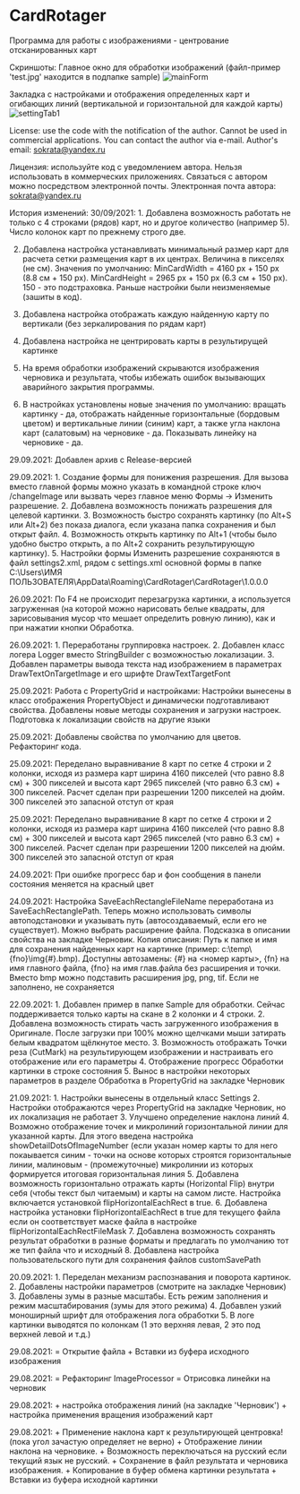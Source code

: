 # CardRotager
Программа для работы с изображениями - центрование отсканированных карт

Скриншоты: Главное окно для обработки изображений (файл-пример 'test.jpg' находится в подпапке sample)
![mainForm](https://user-images.githubusercontent.com/17400519/135347407-edb79c62-1d04-43e7-a40d-39387d920bf8.jpg)

Закладка с настройками и отображения определенных карт и огибающих линий (вертикальной и горизонтальной для каждой карты)
![settingTab1](https://user-images.githubusercontent.com/17400519/135534384-bbc0d053-4909-4b4d-adea-bed79dfd9bd5.jpg)


﻿License: use the code with the notification of the author. Cannot be used in commercial applications. You can contact the author via e-mail. Author's email: sokrata@yandex.ru
  
Лицензия: используйте код с уведомлением автора. Нельзя использовать в коммерческих приложениях. Связаться с автором можно посредством электронной почты. Электронная почта автора: sokrata@yandex.ru

История изменений:
30/09/2021: 1. Добавлена возможность работать не только с 4 строками (рядов) карт, но и другое количество (например 5). Число колонок карт по прежнему строго две.

2. Добавлена настройка устанавливать минимальный размер карт для расчета сетки размещения карт в их центрах. Величина в пикселях (не см). Значения по умолчанию: MinCardWidth = 4160 px + 150 px (8.8 см + 150 px). MinCardHeight = 2965 px + 150 px (6.3 см + 150 px). 150 - это подстраховка. Раньше настройки были неизменяемые (зашиты в код).

3.  Добавлена настройка отображать каждую найденную карту по вертикали (без зеркалирования по рядам карт)

4.  Добавлена настройка не центрировать карты в результирущей картинке

5. На время обработки изображений скрываются изображения черновика и результата, чтобы избежать ошибок вызывающих аварийного закрытия программы.

6. В настройках установлены новые значения по умолчанию: вращать картинку - да, отображать найденные горизонтальные (бордовым цветом) и вертикальные линии (синим) карт, а также угла наклона карт (салатовым) на черновике - да. Показывать линейку на черновике - да.


29.09.2021: Добавлен архив с Release-версией

29.09.2021: 1. Создание формы для понижения разрешения. Для вызова вместо главной формы можно указать в командной строке ключ /changeImage или вызвать через главное меню Формы -> Изменить разрешение. 
2. Добавлена возможность понижать разрешения для целевой картинки. 
3. Возможность быстро сохранять картинку (по Alt+S или Alt+2) без показа диалога, если указана папка сохранения и был открыт файл. 
4. Возможность открыть картинку по Alt+1 (чтобы было удобно быстро открыть, а по Alt+2 сохранить результирующую картинку). 
5. Настройки формы Изменить разрешение сохраняются в файл settings2.xml, рядом с settings.xml основной формы в папке C:\Users\ИМЯ ПОЛЬЗОВАТЕЛЯ\AppData\Roaming\CardRotager\CardRotager\1.0.0.0

26.09.2021: По F4 не происходит перезагрузка картинки, а используется загруженная (на которой можно нарисовать белые квадраты, для зарисовывания мусор что мешает определить ровную линию), как и при нажатии кнопки Обработка.

26.09.2021: 1. Переработаны группировка настроек. 
2. Добавлен класс логера Logger вместо StringBuilder с возможностью локализации. 
3. Добавлен параметры вывода текста над изображением в параметрах DrawTextOnTargetImage и его шрифте DrawTextTargetFont

25.09.2021: Работа с PropertyGrid и настройками: Настройки вынесены в класс отображения PropertyObject и динамически подготавливают свойства. Добавлены новые методы сохранения и загрузки настроек. Подготовка к локализации свойств на другие языки

25.09.2021: Добавлены свойства по умолчанию для цветов. Рефакторинг кода.

25.09.2021: Переделано выравнивание 8 карт по сетке 4 строки и 2 колонки, исходя из размера карт ширина 4160 пикселей (что равно 8.8 см) + 300 пикселей и высота карт 2965 пикселей (что равно 6.3 см) + 300 пикселей. Расчет сделан при разрешении 1200 пикселей на дюйм. 300 пикселей это запасной отступ от края

25.09.2021: Переделано выравнивание 8 карт по сетке 4 строки и 2 колонки, исходя из размера карт ширина 4160 пикселей (что равно 8.8 см) + 300 пикселей и высота карт 2965 пикселей (что равно 6.3 см) + 300 пикселей. Расчет сделан при разрешении 1200 пикселей на дюйм. 300 пикселей это запасной отступ от края

24.09.2021: При ошибке прогресс бар и фон сообщения в панели состояния меняется на красный цвет

24.09.2021: Настройка SaveEachRectangleFileName переработана из SaveEachRectanglePath. Теперь можно использовать символы автоподстановки и указывать путь (автосоздаваемый, если его не существует). Можно выбрать расширение файла. Подсказка в описании свойства на закладке Черновик. Копия описания: Путь к папке и имя для сохранения найденных карт на картинке (пример: c:\\temp\\{fno}\\img{#}.bmp). Доступны автозамены: {#} на <номер карты>, {fn} на имя главного файла, {fno} на имя глав.файла без расширения и точки. Вместо bmp можно подставить расширения jpg, png, tif. Если не заполнено, не сохраняется

22.09.2021: 1. Добавлен пример в папке Sample для обработки. Сейчас поддерживается только карты на скане в 2 колонки и 4 строки. 
2. Добавлена возможность стирать часть загруженного изображения в Оригинале. После загрузки при 100% можно щелчками мыши затирать белым квадратом щёлкнутое место. 
3. Возможность отображать Точки реза (CutMark) на результирующем изображении и настраивать его отображение или его параметры 
4. Отображение прогресс Обработки картинки в строке состояния 
5. Вынос в настройки некоторых параметров в разделе Обработка в PropertyGrid на закладке Черновик

21.09.2021: 1. Настройки вынесены в отдельный класс Settings 
2. Настройки отображаются через PropertyGrid на закладке Черновик, но их локализация не работает 
3. Улучшено определение наклона линий
4. Возможно отображение точек и микролиний горизонтальной линии для указанной карты. Для этого введена настройка showDetailDotsOfImageNumber (если указан номер карты то для него покаывается синим - точки на основе которых строятся горизонтальные линии, малиновым - (промежуточные) микролинии из которых формируется итоговая горизонтальная линия 
5. Добавлена возможность горизонтально отражать карты (Horizontal Flip) внутри себя (чтобы текст был читаемым) и карты на самом листе. Настройка включается установкой flipHorizontalEachRect в true. 
6. Добавлена настройка установки flipHorizontalEachRect в true для текущего файла если он соответствует маске файла  в настройке flipHorizontalEachRectFileMask 
7. Добавлена возможность сохранять результат обработки в разные форматы и предлагать по умолчанию тот же тип файла что и исходный 
8. Добавлена настройка пользовательского пути для сохранения файлов customSavePath

20.09.2021: 1. Переделан механизм распознавания и поворота картинок. 
2. Добавлены настройки параметров (смотрите на закладке Черновик) 
3. Добавлены зумы в разные масштабы. Есть режим заполнения и режим масштабирования (зумы для этого режима) 
4. Добавлен узкий моноширный шрифт для отображения лога обработки 
5. В логе картинки выводятся по колонкам (1 это верхняя левая, 2 это под верхней левой и т.д.)

29.08.2021: = Открытие файла + Вставки из буфера исходного изображения

29.08.2021: = Рефакторинг ImageProcessor = Отрисовка линейки на черновик

29.08.2021: + настройка отображения линий (на закладке 'Черновик') + настройка применения вращения изображений карт

29.08.2021: + Применение наклона карт к результирующей центровка! (пока угол зачастую определяет не верно) + Отображение линии наклона на черновике. + Возможность переключаться на русский если текущий язык не русский. + Сохранение в файл результата и черновика изображения. + Копирование в буфер обмена картинки результата + Вставки из буфера исходной картинки
